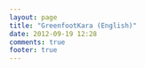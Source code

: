 ```yaml
---
layout: page
title: "GreenfootKara (English)"
date: 2012-09-19 12:28
comments: true
footer: true
---
```

